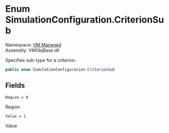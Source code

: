 # <a id="VM_Managed_SimulationConfiguration_CriterionSub"></a> Enum SimulationConfiguration.CriterionSub

Namespace: [VM.Managed](VM.Managed.md)  
Assembly: VMObjBase.dll  

Specifies sub-type for a criterion.

```csharp
public enum SimulationConfiguration.CriterionSub
```

## Fields

`Region = 0` 

Region



`Value = 1` 

Value



